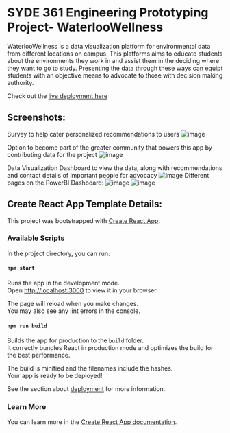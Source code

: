 # SYDE 361 Engineering Prototyping Project- WaterlooWellness

WaterlooWellness is a data visualization platform for environmental data from different locations on campus. This platforms aims to educate students about the environments they work in and assist them in the deciding where they want to go to study. Presenting the data through these ways can equipt students with an objective means to advocate to those with decision making authority.

Check out the [live deployment here](https://waterloowellness2.netlify.app/)

## Screenshots:

Survey to help cater personalized recommendations to users
![image](https://user-images.githubusercontent.com/43117838/178119942-4ce3fadc-5c1f-4917-ae58-2ed0e815f185.png)

Option to become part of the greater community that powers this app by contributing data for the project
![image](https://user-images.githubusercontent.com/43117838/178119982-ed733b0a-cff8-4043-b514-56ff0650a3d3.png)

Data Visualization Dashboard to view the data, along with recommendations and contact details of important people for advocacy
![image](https://user-images.githubusercontent.com/43117838/178122165-3951cfa6-69db-40d5-a47a-b6ede9688569.png)
Different pages on the PowerBI Dashboard:
![image](https://user-images.githubusercontent.com/43117838/178122177-6f3ca3c9-fc14-45a4-8c2f-57087fc1bc49.png)
![image](https://user-images.githubusercontent.com/43117838/178122188-94c088c2-5a87-4c61-bbf2-ec007a2861f7.png)

## Create React App Template Details:

This project was bootstrapped with [Create React App](https://github.com/facebook/create-react-app).

### Available Scripts

In the project directory, you can run:

#### `npm start`

Runs the app in the development mode.\
Open [http://localhost:3000](http://localhost:3000) to view it in your browser.

The page will reload when you make changes.\
You may also see any lint errors in the console.

#### `npm run build`

Builds the app for production to the `build` folder.\
It correctly bundles React in production mode and optimizes the build for the best performance.

The build is minified and the filenames include the hashes.\
Your app is ready to be deployed!

See the section about [deployment](https://facebook.github.io/create-react-app/docs/deployment) for more information.

### Learn More

You can learn more in the [Create React App documentation](https://facebook.github.io/create-react-app/docs/getting-started).
